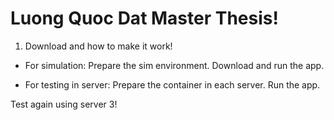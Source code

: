 # Luong Quoc Dat Master Thesis!

1. Download and how to make it work!

- For simulation:
Prepare the sim environment.
Download and run the app.

- For testing in server:
Prepare the container in each server.
Run the app. 

Test again using server 3!


<!-- ![Python Build](https://github.com/RealVNF/deep-rl-network-service-coordination/workflows/Python%20Build/badge.svg)

# Self-Learning Multi-Objective Service Coordination Using Deep Reinforcement Learning

Using deep reinforcement learning (with DDPG), for online service coordinating, including scaling and placement of services and scheduling of rapidly incoming flows. 
Services consist of chained components that need to be instantiated at nodes in the substrate network and that incoming flows need to traverse in a predefined order.
Our approach learns how to do this by itself just from experience, optimizing individual objectives (e.g., flow success rate) or multiple, 
even competing objectives (e.g., throughput, QoS, energy, costs).
It works with realistically available monitoring information, containing partial and delayed observations of the full network state.

<p align="center">
  <img src="docs/realvnf_logo.png" height="150" hspace="30"/>
	<img src="docs/upb.png" width="200" hspace="30"/>
	<img src="docs/huawei_horizontal.png" width="250" hspace="30"/>
</p>

## Citation

If you use this code, please cite our [conference paper](http://dl.ifip.org/db/conf/cnsm/cnsm2020/1570659307.pdf):

```
@inproceedings{schneider2020selfdriving,
	title={Self-Driving Network and Service Coordination Using Deep Reinforcement Learning},
	author={Schneider, Stefan and Manzoor, Adnan and Qarawlus, Haydar and Schellenberg, Rafael and Karl, Holger and Khalili, Ramin and Hecker, Artur},
	booktitle={International Conference on Network and Service Management (CNSM)},
	year={2020},
	publisher={IFIP/IEEE}
}
```

*Best Student Paper at IEEE/IFIP CNSM 2020*

## Setup

_Recommended for development_: Clone and install [`coord-sim`](https://github.com/RealVNF/coord-sim/releases/tag/v2.1.0) and [`common-utils`](https://github.com/RealVNF/common-utils/tree/tnsm2021) 
locally first in the same venv before running the installation of the RL agent.

You need to have [Python 3.6 or 3.7](https://www.python.org/downloads/release/) and [venv](https://docs.python.org/3/library/venv.html) module installed.
The installation is tested and works on Ubuntu 16.04 and 20.04 with **Python 3.6** and [`coord-sim v2.1.0`](https://github.com/RealVNF/coord-sim/releases/tag/v2.1.0). 
It does not with Python 3.8 because `tensorboard 1.14.0`, which is a required dependency, is not available for Python 3.8.


### Create a venv

On your local machine:

```bash
# check version
python3 --version

# if not 3.6 or 3.7, install python 3.6
sudo apt update
sudo add-apt-repository ppa:deadsnakes/ppa
sudo apt install python3.6 python3.6-dev python3.6-venv

# create venv once
python3.6 -m venv ./venv
# activate the venv (always)
source venv/bin/activate
# update setuptools
pip install -U setuptools
```

### Install dependencies

```bash
# from within the repo directory
pip install -r requirements.txt
```

This also installs the required [`coord-sim`](https://github.com/RealVNF/coord-sim/tree/tnsm2021) and [`common-utils`](https://github.com/RealVNF/common-utils/tree/tnsm2021) package
if they were not installed manually before.

## Use the RL agent

All options:

```bash
$ rlsp -h
Usage: rlsp [OPTIONS] AGENT_CONFIG NETWORK SERVICE SIM_CONFIG STEPS

  rlsp cli for learning and testing

Options:
  --seed INTEGER               Specify the random seed for the environment and
                               the learning agent.
  -t, --test TEXT              Name of the training run whose weights should
                               be used for testing.
  -w, --weights TEXT           Continue training with the specified weights
                               (similar to testing)
  -a, --append-test            Append a test run of the previously trained
                               agent.
  -v, --verbose                Set console logger level to debug. (Default is
                               INFO)
  -b, --best                   Test the best of the trained agents so far.
  -e, --test-episodes INTEGER  Set the number of testing episodes
  -ss, --sim-seed INTEGER      Set the simulator seed
  -gs, --gen-scenario PATH     Diff. sim config file for additional scenario
                               test
  -h, --help                   Show this message and exit.
```

Ignore potential `tensorflow` warnings.

### Training and testing

Example for short training then testing:

```bash
rlsp res/config/agent/sample_agent.yaml res/networks/sample_network.graphml res/service_functions/abc.yaml res/config/simulator/sample_config.yaml 10 --append-test
```

Results are stored under `results/` according to the input arguments and the current time stamp.
There, you'll find copies of the used inputs, the trained weights, logs, and all result files of any test runs that you performed with these weights.

### Testing

To run another test run with the trained weights, specify the `<timestamp_seed>` of the training run. For testing, it is recommended to use 200 steps as it is the duration of one episode and use `-e` to specify the number of testing episodes.
For example:

```bash
rlsp res/config/agent/sample_agent.yaml res/networks/sample_network.graphml res/service_functions/abc.yaml res/config/simulator/sample_config.yaml 200 -t <timestamp_seed> -e 1
```

### Testing with a different simulator configuration (Generalization)

To train an agent and test it on multiple scenarios (simulator configurations), use the `-gs` to specify a different simulator config file to test in combination with `--append-test`.

Example for testing with generalization:

```bash
rlsp res/config/agent/sample_agent.yaml res/networks/sample_network.graphml res/service_functions/abc.yaml res/config/simulator/sample_config.yaml 1000 --append-test -gs res/config/simulator/sample_config.yaml
```

## Learning Curves using Tensorboard

To view the learning curve of all agents, i.e., the episode reward over time, use `tensorboard`:

```bash
tensorboard --logdir==./graph
```

You can also filter to only show curves of a specific agent config, network (and service and config) by setting the `--logdir` correspondingly:

```bash
tensorboard --logdir==./graph/<agent_config>/<network>/<service>/<simulator_config>
```

## Visualizing/Analyzing Results

To get a better understanding of what the agent is doing, there is an Juypter notebook `eval_example.ipynb`.
It's just an example; you won't be able to run it without all the results (which are too large for the repo).

To create a similar notebook for evaluation:

```bash
# first time installation
pip install -r eval_requirements.txt
# run jupyter server
jupyter lab
```

_Note:_ If you're running on the server, you should start the Jupyter server in a screen with the following command:

```bash
jupyter notebook --ip 0.0.0.0 --no-browser
```

You can then access it over the server's URL at port 8888 at the `/lab` endpoint. For authentication, copy and paste the token that is displayed whed starting the Jupyter server.

Additionally, the `coord-sim` simulator provides the option to generate animations of the learned policy: 
See [coord-sim Readme](https://github.com/RealVNF/coord-sim#create-episode-animations).


## Training and testing on multiple scenarios

There is script provided in the `scripts` folder that utilizes the [GNU Parallel](https://www.gnu.org/software/parallel/) utility to run multiple agents at the same time to speed up the training process.

```bash
./scripts/run_parallel.sh
```

To run long training sessions in remote environments without risking to stop the sessions due to possible connectivity issues, it is recommended to run the experiments with the `screen` linux tool.

- For that, start a new `screen` with `screen -S rl-parallel`.
- Configure the agent and the network, service, config files in the `scripts` directory to match the scenarios that you want to run. Here, the lines of network, service, config are matched by lines (not all permutations), eg, 1. network is matched with 1. service and 1. config. Then all seeds are used for all scenarios.
- Inside the screen, with the venv activated, run `./scripts/run_parallel.sh` from the project root.

## Acknowledgement

This project has received funding from German Federal Ministry of Education and Research ([BMBF](https://www.bmbf.de/)) through Software Campus grant 01IS17046 ([RealVNF](https://realvnf.github.io/)).

<p align="center">
	<img src="docs/software_campus.png" width="200"/>
	<img src="docs/BMBF_sponsored_by.jpg" width="250"/>
</p> -->
